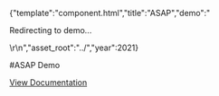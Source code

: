 {"template":"component.html","title":"ASAP","demo":"<p>Redirecting to demo...</p>\r\n<script>\r\n  window.location.href = \"https://formstone.it/demo/_extra/asap/index.php\";\r\n</script>","asset_root":"../","year":2021}

 #ASAP Demo
<p class="back_link"><a href="https://formstone.it/components/asap">View Documentation</a></p>